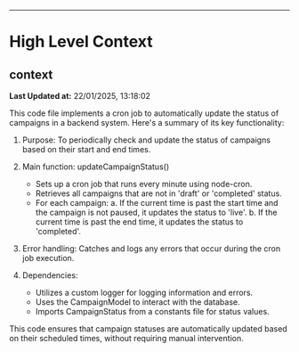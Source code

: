 

---
# High Level Context
## context
**Last Updated at:** 22/01/2025, 13:18:02

This code file implements a cron job to automatically update the status of campaigns in a backend system. Here's a summary of its key functionality:

1. Purpose: To periodically check and update the status of campaigns based on their start and end times.

2. Main function: updateCampaignStatus()
   - Sets up a cron job that runs every minute using node-cron.
   - Retrieves all campaigns that are not in 'draft' or 'completed' status.
   - For each campaign:
     a. If the current time is past the start time and the campaign is not paused, it updates the status to 'live'.
     b. If the current time is past the end time, it updates the status to 'completed'.

3. Error handling: Catches and logs any errors that occur during the cron job execution.

4. Dependencies: 
   - Utilizes a custom logger for logging information and errors.
   - Uses the CampaignModel to interact with the database.
   - Imports CampaignStatus from a constants file for status values.

This code ensures that campaign statuses are automatically updated based on their scheduled times, without requiring manual intervention.

